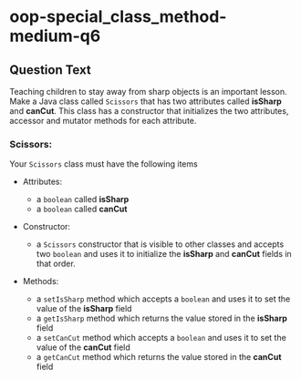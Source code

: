# oop-special_class_method-medium-q6

## Question Text

Teaching children to stay away from sharp objects is an important lesson. Make a Java class called `Scissors` that has 
two attributes called **isSharp** and **canCut**. This class has a constructor that initializes the two attributes, 
accessor and mutator methods for each attribute.


### Scissors:

Your `Scissors` class must have the following items

- Attributes:
    - a `boolean` called **isSharp**
    - a `boolean` called **canCut**

- Constructor:
    - a `Scissors` constructor that is visible to other classes and accepts two `boolean` and uses it to initialize the
      **isSharp** and **canCut** fields in that order.


- Methods:
    - a `setIsSharp` method which accepts a `boolean` and uses it to set the value of the **isSharp** field
    - a `getIsSharp` method which returns the value stored in the **isSharp** field
    - a `setCanCut` method which accepts a `boolean` and uses it to set the value of the **canCut** field
    - a `getCanCut` method which returns the value stored in the **canCut** field